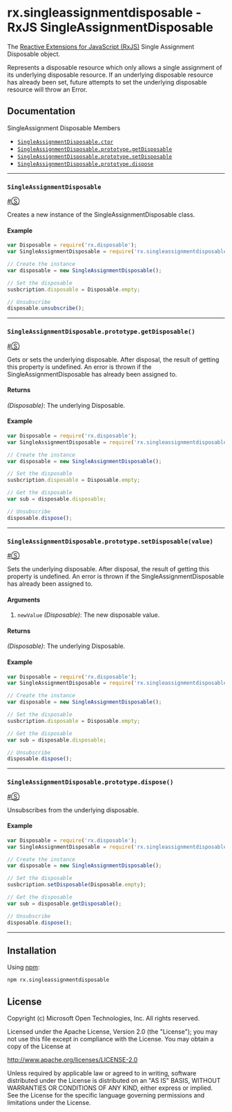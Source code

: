 # rx.singleassignmentdisposable - RxJS SingleAssignmentDisposable #

The [Reactive Extensions for JavaScript (RxJS)](https://github.com/Reactive-Extensions/RxJS) Single Assignment Disposable object.

Represents a disposable resource which only allows a single assignment of its underlying disposable resource.
If an underlying disposable resource has already been set, future attempts to set the underlying disposable resource will throw an Error.

## Documentation ##

SingleAssignment Disposable Members

- [`SingleAssignmentDisposable.ctor`](#singleassignmentdisposable)
- [`SingleAssignmentDisposable.prototype.getDisposable`](#singleassignmentdisposableprototypegetdisposable)
- [`SingleAssignmentDisposable.prototype.setDisposable`](#singleassignmentdisposableprototypesetdisposable)
- [`SingleAssignmentDisposable.prototype.dispose`](#singleassignmentdisposableprototypedispose)

* * *

### <a id="#singleassignmentdisposable"></a>`SingleAssignmentDisposable`
<a href="#singleassignmentdisposables">#</a>[&#x24C8;](https://github.com/Reactive-Extensions/RxJS-Modular/blob/master/modules/disposables/singleassignmentdisposable/index.js "View in source")

Creates a new instance of the SingleAssignmentDisposable class.

#### Example

```js
var Disposable = require('rx.disposable');
var SingleAssignmentDisposable = require('rx.singleassignmentdisposable');

// Create the instance
var disposable = new SingleAssignmentDisposable();

// Set the disposable
susbcription.disposable = Disposable.empty;

// Unsubscribe
disposable.unsubscribe();
```
* * *

### <a id="#singleassignmentdisposableprototypegetdisposable"></a>`SingleAssignmentDisposable.prototype.getDisposable()`
<a href="#singleassignmentdisposableprototypedisposable">#</a>[&#x24C8;](https://github.com/Reactive-Extensions/RxJS-Modular/blob/master/modules/disposables/singleassignmentdisposable/index.js "View in source")

Gets or sets the underlying disposable. After disposal, the result of getting this property is undefined.
An error is thrown if the SingleAssignmentDisposable has already been assigned to.

#### Returns
*(Disposable)*: The underlying Disposable.

#### Example

```js
var Disposable = require('rx.disposable');
var SingleAssignmentDisposable = require('rx.singleassignmentdisposable');

// Create the instance
var disposable = new SingleAssignmentDisposable();

// Set the disposable
susbcription.disposable = Disposable.empty;

// Get the disposable
var sub = disposable.disposable;

// Unsubscribe
disposable.dispose();
```
* * *

### <a id="#singleassignmentdisposableprototypesetdisposablevalue"></a>`SingleAssignmentDisposable.prototype.setDisposable(value)`
<a href="#singleassignmentdisposableprototypedisposable">#</a>[&#x24C8;](https://github.com/Reactive-Extensions/RxJS-Modular/blob/master/modules/disposables/singleassignmentdisposable/index.js "View in source")

Sets the underlying disposable. After disposal, the result of getting this property is undefined.
An error is thrown if the SingleAssignmentDisposable has already been assigned to.

#### Arguments
1. `newValue` *(Disposable)*: The new disposable value.

#### Returns
*(Disposable)*: The underlying Disposable.

#### Example

```js
var Disposable = require('rx.disposable');
var SingleAssignmentDisposable = require('rx.singleassignmentdisposable');

// Create the instance
var disposable = new SingleAssignmentDisposable();

// Set the disposable
susbcription.disposable = Disposable.empty;

// Get the disposable
var sub = disposable.disposable;

// Unsubscribe
disposable.dispose();
```
* * *

### <a id="#singleassignmentdisposableprototypedispose"></a>`SingleAssignmentDisposable.prototype.dispose()`
<a href="#singleassignmentdisposableprototypedispose">#</a>[&#x24C8;](https://github.com/Reactive-Extensions/RxJS-Modular/blob/master/modules/disposables/singleassignmentdisposable/index.js "View in source")

Unsubscribes from the underlying disposable.

#### Example

```js
var Disposable = require('rx.disposable');
var SingleAssignmentDisposable = require('rx.singleassignmentdisposable');

// Create the instance
var disposable = new SingleAssignmentDisposable();

// Set the disposable
susbcription.setDisposable(Disposable.empty);

// Get the disposable
var sub = disposable.getDisposable();

// Unsubscribe
disposable.dispose();
```
* * *

## Installation ##

Using [npm](http://npmjs.org):

```bash
npm rx.singleassignmentdisposable
```

## License ##

Copyright (c) Microsoft Open Technologies, Inc.  All rights reserved.

Licensed under the Apache License, Version 2.0 (the "License"); you
may not use this file except in compliance with the License. You may
obtain a copy of the License at

http://www.apache.org/licenses/LICENSE-2.0

Unless required by applicable law or agreed to in writing, software
distributed under the License is distributed on an "AS IS" BASIS,
WITHOUT WARRANTIES OR CONDITIONS OF ANY KIND, either express or
implied. See the License for the specific language governing permissions
and limitations under the License.
